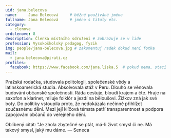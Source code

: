 ```yaml
---
uid: jana.belecova
name:     Jana Belecová  	# běžně používáné jméno
fullname: Jana Belecová  	# jméno s tituly etc.
category:
  - clenove
ordclenove: 8
description: Členka místního sdružení # zobrazuje se v lide
profession: Vysokoškolský pedagog, fyzik
img: people/jana-belecova.jpg # zakomentuj radek dokud není fotka
mail:
  - jana.belecova@pirati.cz
profiles:
  facebook: https://www.facebook.com/jana.liska.5  # pokud nema, staci smazat tuto radku
---
```

Pražská rodačka, studovala politologii, společenské vědy a latinskoamerická studia. Absolvovala stáž v Peru. Dlouho se věnovala budování občanské společnosti. Ráda cestuje, bloudí krajem a čte. Hraje na saxofon a klarinet, miluje folklór a jezdí na běloušovi. Žižkov zná jak své boty. Do politiky vstoupila proto, že nedokázala nečinně přihlížet současnému dění. Mezi její klíčová témata patří transparentnost a podpora zapojování občanů do veřejného dění. 

Oblíbený citát: "Je zhola zbytečné se ptát, má-li život smysl či ne. Má takový smysl, jaký mu dáme. — Seneca
